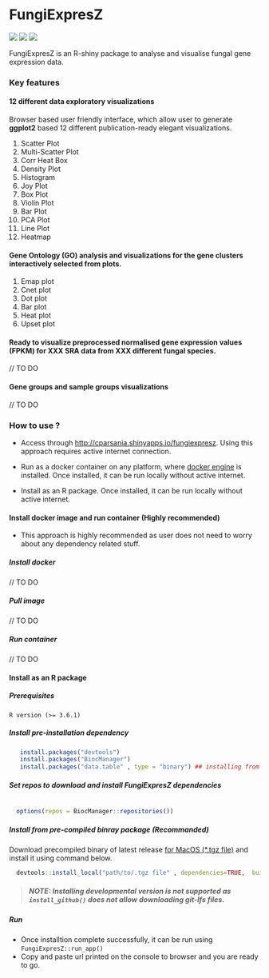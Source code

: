 
<!-- README.md is generated from README.Rmd. Please edit that file -->

# FungiExpresZ

[![](https://www.r-pkg.org/badges/version/FungiExpresZ?color=green)](https://cran.r-project.org/package=FungiExpresZ)
[![](https://img.shields.io/badge/devel%20version-0.0.1.9000-orange.svg)](https://github.com/cparsania/FungiExpresZ)
[![](https://img.shields.io/badge/lifecycle-maturing-blue.svg)](https://www.tidyverse.org/lifecycle/#maturing)

<!-- badges: end -->

FungiExpresZ is an R-shiny package to analyse and visualise fungal gene
expression data.

### Key features

#### 12 different data exploratory visualizations

Browser based user friendly interface, which allow user to generate
**ggplot2** based 12 different publication-ready elegant visualizations.

1.  Scatter Plot  
2.  Multi-Scatter Plot  
3.  Corr Heat Box
4.  Density Plot
5.  Histogram
6.  Joy Plot
7.  Box Plot
8.  Violin Plot
9.  Bar Plot
10. PCA Plot
11. Line
Plot  
12. Heatmap

#### Gene Ontology (GO) analysis and visualizations for the gene clusters interactively selected from plots.

1.  Emap plot
2.  Cnet plot
3.  Dot plot
4.  Bar plot
5.  Heat plot
6.  Upset
plot

#### Ready to visualize preprocessed normalised gene expression values (FPKM) for XXX SRA data from XXX different fungal species.

// TO DO

#### Gene groups and sample groups visualizations

// TO DO

### How to use ?

  - Access through <http://cparsania.shinyapps.io/fungiexpresz>. Using
    this approach requires active internet connection.

  - Run as a docker container on any platform, where [docker
    engine](https://docs.docker.com/docker-for-mac/install/) is
    installed. Once installed, it can be run locally without active
    internet.

  - Install as an R package. Once installed, it can be run locally
    without active internet.

#### Install docker image and run container (Highly recommended)

  - This approach is highly recommended as user does not need to worry
    about any dependency related stuff.

##### Install docker

// TO DO

##### Pull image

// TO DO

##### Run container

// TO DO

#### Install as an R package

##### Prerequisites

    R version (>= 3.6.1)

##### Install pre-installation dependency

``` r
   install.packages("devtools")
   install.packages("BiocManager")
   install.packages("data.table" , type = "binary") ## installing from source may cause error. 
```

##### Set repos to download and install FungiExpresZ dependencies

``` r

  options(repos = BiocManager::repositories())
```

##### Install from pre-compiled binray package **(Recommanded)**

Download precompiled binary of latest release [for MacOS (\*.tgz
file)](https://github.com/cparsania/FungiExpresZ/releases/) and install
it using command
below.

``` r
  devtools::install_local("path/to/.tgz file" , dependencies=TRUE,  build = FALSE , repos=BiocManager::repositories())
```

> ##### NOTE: Installing developmental version **is not supported** as **`install_github()`** does not allow downloading git-lfs files.

##### Run

  - Once installtion complete successfully, it can be run using
    `FungiExpresZ::run_app()`
  - Copy and paste url printed on the console to browser and you are
    ready to go.
